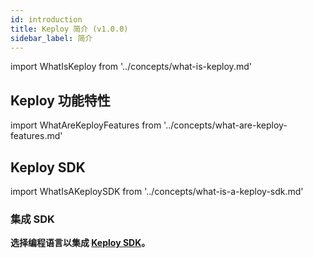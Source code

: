 ```yaml
---
id: introduction
title: Keploy 简介 (v1.0.0)
sidebar_label: 简介
---
```


import WhatIsKeploy from '../concepts/what-is-keploy.md'

<WhatIsKeploy/>

## Keploy 功能特性

import WhatAreKeployFeatures from '../concepts/what-are-keploy-features.md'

<WhatAreKeployFeatures/>

## Keploy SDK

import WhatIsAKeploySDK from '../concepts/what-is-a-keploy-sdk.md'

<WhatIsAKeploySDK/>

### 集成 SDK

**选择编程语言以集成 [Keploy SDK](/application-development)。**